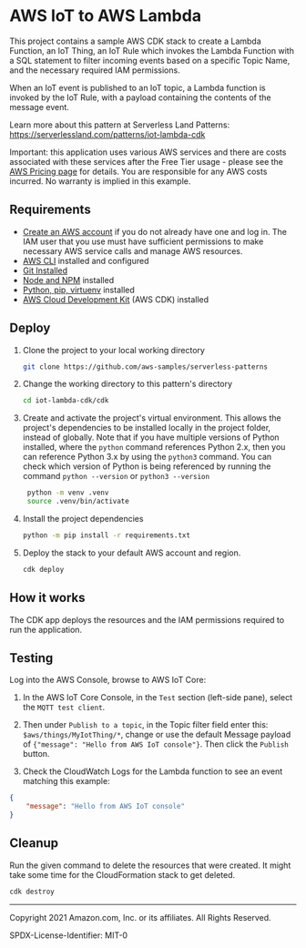 # AWS IoT to AWS Lambda

This project contains a sample AWS CDK stack to create a Lambda Function, an IoT Thing, an IoT Rule which invokes the Lambda Function with a SQL statement to filter incoming events based on a specific Topic Name, and the necessary required IAM permissions. 

When an IoT event is published to an IoT topic, a Lambda function is invoked by the IoT Rule, with a payload containing the contents of the message event.

Learn more about this pattern at Serverless Land Patterns: https://serverlessland.com/patterns/iot-lambda-cdk

Important: this application uses various AWS services and there are costs associated with these services after the Free Tier usage - please see the [AWS Pricing page](https://aws.amazon.com/pricing/) for details. You are responsible for any AWS costs incurred. No warranty is implied in this example.

## Requirements

* [Create an AWS account](https://portal.aws.amazon.com/gp/aws/developer/registration/index.html) if you do not already have one and log in. The IAM user that you use must have sufficient permissions to make necessary AWS service calls and manage AWS resources.
* [AWS CLI](https://docs.aws.amazon.com/cli/latest/userguide/install-cliv2.html) installed and configured
* [Git Installed](https://git-scm.com/book/en/v2/Getting-Started-Installing-Git)
* [Node and NPM](https://nodejs.org/en/download/) installed
* [Python, pip, virtuenv](https://docs.aws.amazon.com/cdk/latest/guide/work-with-cdk-python.html) installed
* [AWS Cloud Development Kit](https://docs.aws.amazon.com/cdk/latest/guide/cli.html) (AWS CDK) installed

## Deploy

1. Clone the project to your local working directory

   ```sh
   git clone https://github.com/aws-samples/serverless-patterns
   ```

2. Change the working directory to this pattern's directory

   ```sh
   cd iot-lambda-cdk/cdk
   ```

3. Create and activate the project's virtual environment. This allows the project's dependencies to be installed locally in the project folder, instead of globally. Note that if you have multiple versions of Python installed, where the `python` command references Python 2.x, then you can reference Python 3.x by using the `python3` command. You can check which version of Python is being referenced by running the command `python --version` or `python3 --version`

   ```sh
    python -m venv .venv
    source .venv/bin/activate
   ```

4. Install the project dependencies

   ```sh
   python -m pip install -r requirements.txt
   ```

5. Deploy the stack to your default AWS account and region. 

   ```sh
   cdk deploy
   ```

## How it works

The CDK app deploys the resources and the IAM permissions required to run the application. 

## Testing

Log into the AWS Console, browse to AWS IoT Core:

1. In the AWS IoT Core Console, in the `Test` section (left-side pane), select the `MQTT test client`. 

2. Then under `Publish to a topic`, in the Topic filter field enter this: `$aws/things/MyIotThing/*`, change or use the default Message payload of `{"message": "Hello from AWS IoT console"}`. Then click the `Publish` button.

3. Check the CloudWatch Logs for the Lambda function to see an event matching this example:
```json
{
    "message": "Hello from AWS IoT console"
}

```

## Cleanup

Run the given command to delete the resources that were created. It might take some time for the CloudFormation stack to get deleted.

```sh
cdk destroy
```

----
Copyright 2021 Amazon.com, Inc. or its affiliates. All Rights Reserved.

SPDX-License-Identifier: MIT-0